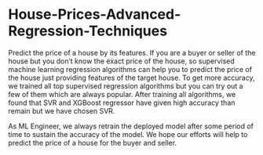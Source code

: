 # House-Prices-Advanced-Regression-Techniques
Predict the price of a house by its features. If you are a buyer or seller of the house but you don’t know the exact price of the house, so supervised machine learning regression algorithms can help you to predict the price of the house just providing features of the target house.
To get more accuracy, we trained all top supervised regression algorithms but you can try out a few of them which are always popular. After training all algorithms, we found that SVR and XGBoost regressor have given high accuracy than remain but we have chosen SVR.

As ML Engineer, we always retrain the deployed model after some period of time to sustain the accuracy of the model. We hope our efforts will help to predict the price of a house for the buyer and seller.

